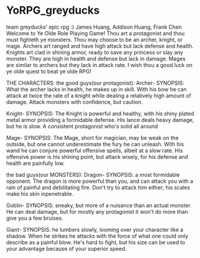 # YoRPG_greyducks
team greyducks' epic rpg :)
James Huang, Addison Huang, Frank Chen
Welcome to Ye Olde Role Playing Game! Thou art a protagonist and thou must fighteth ye monsters. Thou may choose to be an archer, knight, or mage. Archers art ranged and have high attack but lack defense and health. Knights art clad in shining armor, ready to save any princess or slay any monster. They are high in health and defense but lack in damage. Mages are similar to archers but they lack in attack rate. I wish thou a good luck on ye olde quest to beat ye olde RPG!  

THE CHARACTERS:
the good guys(our protagonist):
Archer- 
SYNOPSIS: What the archer lacks in health, he makes up in skill. With his bow he can attack at twice the rate of a knight while dealing a relatively high amount of damage. Attack monsters with confidence, but caution.

Knight-
SYNOPSIS: The Knight is powerful and healthy, with his shiny plated metal armor providing a formidable defense. His lance deals heavy damage, but he is slow. A consistent protagonist who's solid all around

Mage-
SYNOPSIS: The Mage, short for magician, may be weak on the outside, but one cannot underestimate the fury he can unleash. With his wand he can conjure powerful offensive spells, albeit at a slow rate. His offensive power is his shining point, but attack wisely, for his defense and health are painfully low.

the bad guys(our MONSTERS):
Dragon-
SYNOPSIS: a most formidable opponent. The dragon is more powerful than you, and can attack you with a rain of painful and debilitating fire. Don't try to attack him either; his scales make his skin inpenetrable. 

Goblin-
SYNOPSIS: sneaky, but more of a nuisance than an actual monster. He can deal damage, but for mostly any protagonist it won't do more than give you a few bruises. 

Giant-
SYNOPSIS: he lumbers slowly, looming over your character like a shadow. When he strikes he attacks with the force of what one could only describe as a painful blow. He's hard to fight, but his size can be used to your advantage because of your superior speed.
